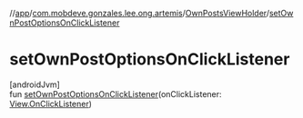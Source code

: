 //[app](../../../index.md)/[com.mobdeve.gonzales.lee.ong.artemis](../index.md)/[OwnPostsViewHolder](index.md)/[setOwnPostOptionsOnClickListener](set-own-post-options-on-click-listener.md)

# setOwnPostOptionsOnClickListener

[androidJvm]\
fun [setOwnPostOptionsOnClickListener](set-own-post-options-on-click-listener.md)(onClickListener: [View.OnClickListener](https://developer.android.com/reference/kotlin/android/view/View.OnClickListener.html))

